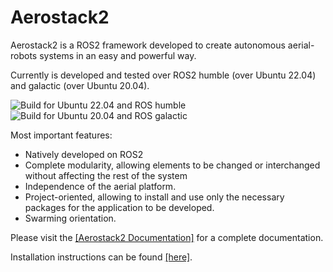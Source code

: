 # Aerostack2

Aerostack2 is a ROS2 framework developed to create autonomous aerial-robots systems in an easy and powerful way.

Currently is developed and tested over ROS2 humble (over Ubuntu 22.04) and galactic (over Ubuntu 20.04).

![Build for Ubuntu 22.04 and ROS humble](https://github.com/aerostack2/aerostack2/actions/workflows/build-humble.yaml/badge.svg)
![Build for Ubuntu 20.04 and ROS galactic](https://github.com/aerostack2/aerostack2/actions/workflows/build-galactic.yaml/badge.svg)

Most important features:
- Natively developed on ROS2
- Complete modularity, allowing elements to be changed or interchanged without affecting the rest of the system
- Independence of the aerial platform.
- Project-oriented, allowing to install and use only the necessary packages for the application to be developed. 
- Swarming orientation.

Please visit the [[Aerostack2 Documentation]](https://aerostack2.github.io) for a complete documentation.

Installation instructions can be found [[here]](https://aerostack2.github.io/_installation/index.html).

